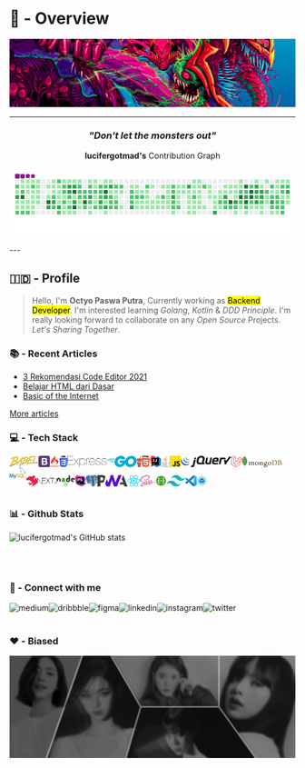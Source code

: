 # 👑 - Overview

![Great Monster](https://github.com/lucifergotmad/lucifergotmad/blob/main/src/images/README.png)

---

<div align="center">
  
### _"Don't let the monsters out"_
  
**lucifergotmad's** Contribution Graph
  
![My Contribution Graph](https://github.com/lucifergotmad/lucifergotmad/blob/output/github-contribution-grid-snake.gif)
  
</div>
 ---
 
 
## 🇮🇩 - Profile

> Hello, I'm **Octyo Paswa Putra**, Currently working as <mark>Backend Developer</mark>. I'm interested learning *Golang*, *Kotlin* & *DDD Principle*. I'm really looking forward to collaborate on any *Open Source* Projects. *Let's Sharing Together*.

### 📚 - Recent Articles

<!-- BLOG-POST-LIST:START -->
- [3 Rekomendasi Code Editor 2021](https://lucifergotmad.medium.com/3-rekomendasi-code-editor-2021-ec881228c26a?source=rss-968267977812------2)
- [Belajar HTML dari Dasar](https://lucifergotmad.medium.com/belajar-html-dari-dasar-44494776a410?source=rss-968267977812------2)
- [Basic of the Internet](https://lucifergotmad.medium.com/basic-of-the-internet-a944b2cbf31b?source=rss-968267977812------2)
<!-- BLOG-POST-LIST:END -->
[More articles](https://lucifergotmad.medium.com)


### 💻 - Tech Stack

<div align="center">

<img align="left" height="20" src="https://github.com/lucifergotmad/lucifergotmad/blob/main/src/icons/logos_babel.png">

<img align="left" height="20" src="https://github.com/lucifergotmad/lucifergotmad/blob/main/src/icons/logos_bootstrap.png">

<img align="left" height="20" src="https://github.com/lucifergotmad/lucifergotmad/blob/main/src/icons/logos_codeigniter.png">

<img align="left" height="20" src="https://github.com/lucifergotmad/lucifergotmad/blob/main/src/icons/logos_css-3.png">

<img align="left" height="20" src="https://github.com/lucifergotmad/lucifergotmad/blob/main/src/icons/logos_express.png">

<img align="left" height="20" src="https://github.com/lucifergotmad/lucifergotmad/blob/main/src/icons/logos_go.png">

<img align="left" height="20" src="https://github.com/lucifergotmad/lucifergotmad/blob/main/src/icons/logos_gulp.png">

<img align="left" height="20" src="https://github.com/lucifergotmad/lucifergotmad/blob/main/src/icons/logos_html-5.png">

<img align="left" height="20" src="https://github.com/lucifergotmad/lucifergotmad/blob/main/src/icons/logos_intellij-idea.png">

<img align="left" height="20" src="https://github.com/lucifergotmad/lucifergotmad/blob/main/src/icons/logos_java.png">

<img align="left" height="20" src="https://github.com/lucifergotmad/lucifergotmad/blob/main/src/icons/logos_javascript.png">

<img align="left" height="20" src="https://github.com/lucifergotmad/lucifergotmad/blob/main/src/icons/logos_jquery.png">

<img align="left" height="20" src="https://github.com/lucifergotmad/lucifergotmad/blob/main/src/icons/logos_laravel.png">

<img align="left" height="20" src="https://github.com/lucifergotmad/lucifergotmad/blob/main/src/icons/logos_mongodb.png">

<img align="left" height="20" src="https://github.com/lucifergotmad/lucifergotmad/blob/main/src/icons/logos_mysql.png">
  
<br>  

<br>

<img align="left" height="20" src="https://github.com/lucifergotmad/lucifergotmad/blob/main/src/icons/logos_nestjs.png">

<img align="left" height="20" src="https://github.com/lucifergotmad/lucifergotmad/blob/main/src/icons/logos_nextjs.png">

<img align="left" height="20" src="https://github.com/lucifergotmad/lucifergotmad/blob/main/src/icons/logos_nodejs.png">

<img align="left" height="20" src="https://github.com/lucifergotmad/lucifergotmad/blob/main/src/icons/logos_phpstorm.png">

<img align="left" height="20" src="https://github.com/lucifergotmad/lucifergotmad/blob/main/src/icons/logos_postgresql.png">

<img align="left" height="20" src="https://github.com/lucifergotmad/lucifergotmad/blob/main/src/icons/logos_pwa.png">

<img align="left" height="20" src="https://github.com/lucifergotmad/lucifergotmad/blob/main/src/icons/logos_react.png">

<img align="left" height="20" src="https://github.com/lucifergotmad/lucifergotmad/blob/main/src/icons/logos_sass.png">

<img align="left" height="20" src="https://github.com/lucifergotmad/lucifergotmad/blob/main/src/icons/logos_swagger.png">

<img align="left" height="20" src="https://github.com/lucifergotmad/lucifergotmad/blob/main/src/icons/logos_tailwindcss-icon.png">

<img align="left" height="20" src="https://github.com/lucifergotmad/lucifergotmad/blob/main/src/icons/logos_visual-studio-code.png">

<img align="left" height="20" src="https://github.com/lucifergotmad/lucifergotmad/blob/main/src/icons/logos_webpack.png">
  
</div>

<br>
<br>


### 📊 - Github Stats


![lucifergotmad's GitHub stats](https://github-readme-stats.vercel.app/api?username=lucifergotmad&count_private=true&show_icons=true) 

<br>
<br>

### 🤝 - Connect with me

<div align="center">

[<img align="left" alt="medium" src="https://img.shields.io/badge/medium-%2312100E.svg?&style=for-the-badge&logo=medium&logoColor=white" />](https://lucifergotmad.medium.com)

[<img align="left" alt="dribbble" src="https://img.shields.io/badge/Dribbble-EA4C89?style=for-the-badge&logo=dribbble&logoColor=white" />](https://dribbble.com/lucifergotmad)

[<img align="left" alt="figma" src="https://img.shields.io/badge/Figma-F24E1E?style=for-the-badge&logo=figma&logoColor=white" />](https://www.figma.com/@lucifergotmad)

[<img align="left" alt="linkedin" src="https://img.shields.io/badge/LinkedIn-0077B5?style=for-the-badge&logo=linkedin&logoColor=white" />](https://www.linkedin.com/in/octyo-paswa-putra-9a64351b6/)

[<img align="left" alt="instagram" src="https://img.shields.io/badge/Instagram-E4405F?style=for-the-badge&logo=instagram&logoColor=white" />](https://www.instagram.com/lucifergotmad/)

[<img align="left" alt="twitter" src="https://img.shields.io/badge/Twitter-1DA1F2?style=for-the-badge&logo=twitter&logoColor=white" />](https://twitter.com/lucifergotmad)
  
</div>

<br>
<br>

### ❤️ - Biased

![My Ayangg](https://github.com/lucifergotmad/lucifergotmad/blob/main/src/images/adsdfad.png)


